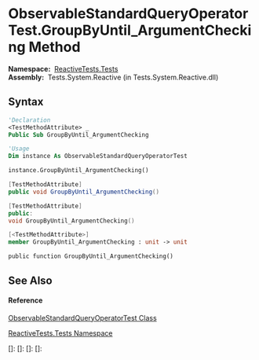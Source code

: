 # ObservableStandardQueryOperatorTest.GroupByUntil\_ArgumentChecking Method

**Namespace:**  [ReactiveTests.Tests](ReactiveTests.Tests\ReactiveTests.Tests.md)  
**Assembly:**  Tests.System.Reactive (in Tests.System.Reactive.dll)

## Syntax

```vb
'Declaration
<TestMethodAttribute> _
Public Sub GroupByUntil_ArgumentChecking
```

```vb
'Usage
Dim instance As ObservableStandardQueryOperatorTest

instance.GroupByUntil_ArgumentChecking()
```

```csharp
[TestMethodAttribute]
public void GroupByUntil_ArgumentChecking()
```

```c++
[TestMethodAttribute]
public:
void GroupByUntil_ArgumentChecking()
```

```fsharp
[<TestMethodAttribute>]
member GroupByUntil_ArgumentChecking : unit -> unit 
```

```jscript
public function GroupByUntil_ArgumentChecking()
```

## See Also

#### Reference

[ObservableStandardQueryOperatorTest Class](ObservableStandardQueryOperatorTest\ObservableStandardQueryOperatorTest.md)

[ReactiveTests.Tests Namespace](ReactiveTests.Tests\ReactiveTests.Tests.md)

[]: 
[]: 
[]: 
[]: 